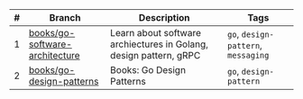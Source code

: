 |#|Branch|Description|Tags|
|-|-|-|-|
|1|[books/go-software-architecture](https://github.com/cuongpiger/golang/tree/books/go-software-architecture)|Learn about software archiectures in Golang, design pattern, gRPC|`go`, `design-pattern`, `messaging`|
|2|[books/go-design-patterns](https://github.com/cuongpiger/golang/tree/books/go-design-patterns)|Books: Go Design Patterns|`go`, `design-pattern`|